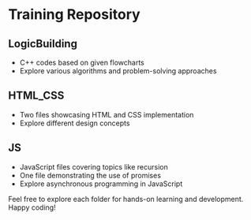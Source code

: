 # Training Repository

## LogicBuilding
- C++ codes based on given flowcharts
- Explore various algorithms and problem-solving approaches

## HTML_CSS
- Two files showcasing HTML and CSS implementation
- Explore different design concepts

## JS
- JavaScript files covering topics like recursion
- One file demonstrating the use of promises
- Explore asynchronous programming in JavaScript

Feel free to explore each folder for hands-on learning and development. Happy coding!
